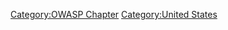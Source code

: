 [Category:OWASP Chapter](Category:OWASP_Chapter "wikilink")
[Category:United States](Category:United_States "wikilink")